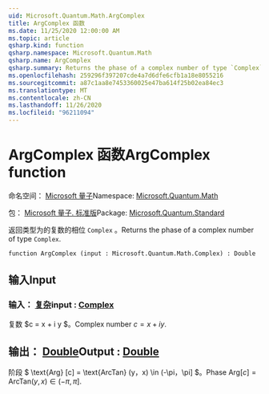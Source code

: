 ```yaml
---
uid: Microsoft.Quantum.Math.ArgComplex
title: ArgComplex 函数
ms.date: 11/25/2020 12:00:00 AM
ms.topic: article
qsharp.kind: function
qsharp.namespace: Microsoft.Quantum.Math
qsharp.name: ArgComplex
qsharp.summary: Returns the phase of a complex number of type `Complex`.
ms.openlocfilehash: 259296f397207cde4a7d6dfe6cfb1a18e8055216
ms.sourcegitcommit: a87c1aa8e7453360025e47ba614f25b02ea84ec3
ms.translationtype: MT
ms.contentlocale: zh-CN
ms.lasthandoff: 11/26/2020
ms.locfileid: "96211094"
---
```

# <a name="argcomplex-function"></a><span data-ttu-id="980ce-102">ArgComplex 函数</span><span class="sxs-lookup"><span data-stu-id="980ce-102">ArgComplex function</span></span>

<span data-ttu-id="980ce-103">命名空间： [Microsoft 量子](xref:Microsoft.Quantum.Math)</span><span class="sxs-lookup"><span data-stu-id="980ce-103">Namespace: [Microsoft.Quantum.Math](xref:Microsoft.Quantum.Math)</span></span>

<span data-ttu-id="980ce-104">包： [Microsoft 量子. 标准版](https://nuget.org/packages/Microsoft.Quantum.Standard)</span><span class="sxs-lookup"><span data-stu-id="980ce-104">Package: [Microsoft.Quantum.Standard](https://nuget.org/packages/Microsoft.Quantum.Standard)</span></span>


<span data-ttu-id="980ce-105">返回类型为的复数的相位 `Complex` 。</span><span class="sxs-lookup"><span data-stu-id="980ce-105">Returns the phase of a complex number of type `Complex`.</span></span>

```qsharp
function ArgComplex (input : Microsoft.Quantum.Math.Complex) : Double
```


## <a name="input"></a><span data-ttu-id="980ce-106">输入</span><span class="sxs-lookup"><span data-stu-id="980ce-106">Input</span></span>

### <a name="input--complex"></a><span data-ttu-id="980ce-107">输入： [复杂](xref:Microsoft.Quantum.Math.Complex)</span><span class="sxs-lookup"><span data-stu-id="980ce-107">input : [Complex](xref:Microsoft.Quantum.Math.Complex)</span></span>

<span data-ttu-id="980ce-108">复数 $c = x + i y $。</span><span class="sxs-lookup"><span data-stu-id="980ce-108">Complex number $c = x + i y$.</span></span>



## <a name="output--double"></a><span data-ttu-id="980ce-109">输出： [Double](xref:microsoft.quantum.lang-ref.double)</span><span class="sxs-lookup"><span data-stu-id="980ce-109">Output : [Double](xref:microsoft.quantum.lang-ref.double)</span></span>

<span data-ttu-id="980ce-110">阶段 $ \text{Arg} [c] = \text{ArcTan} (y，x) \in (-\pi，\pi] $。</span><span class="sxs-lookup"><span data-stu-id="980ce-110">Phase $\text{Arg}[c] = \text{ArcTan}(y,x) \in (-\pi,\pi]$.</span></span>